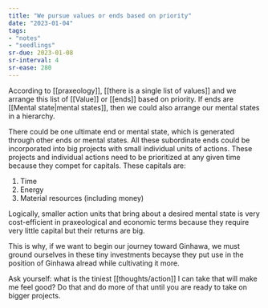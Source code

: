 ```yaml
---
title: "We pursue values or ends based on priority"
date: "2023-01-04"
tags:
- "notes"
- "seedlings"
sr-due: 2023-01-08
sr-interval: 4
sr-ease: 280
---
```


According to [[praxeology]], [[there is a single list of values]] and we arrange this list of [[Value]] or [[ends]] based on priority. If ends are [[Mental state|mental states]], then we could also arrange our mental states in a hierarchy.

There could be one ultimate end or mental state, which is generated through other ends or mental states. All these subordinate ends could be incorporated into big projects with small individual units of actions. These projects and individual actions need to be prioritized at any given time because they compet for capitals. These capitals are:
1. Time
2. Energy
3. Material resources (including money)

Logically, smaller action units that bring about a desired mental state is very cost-efficient in praxeological and economic terms because they require very little capital but their returns are big.

This is why, if we want to begin our journey toward Ginhawa, we must ground ourselves in these tiny investments becayse they put use in the position of Ginhawa alread while cultivating it more.

Ask yourself: what is the tiniest [[thoughts/action]] I can take that will make me feel good? Do that and do more of that until you are ready to take on bigger projects.